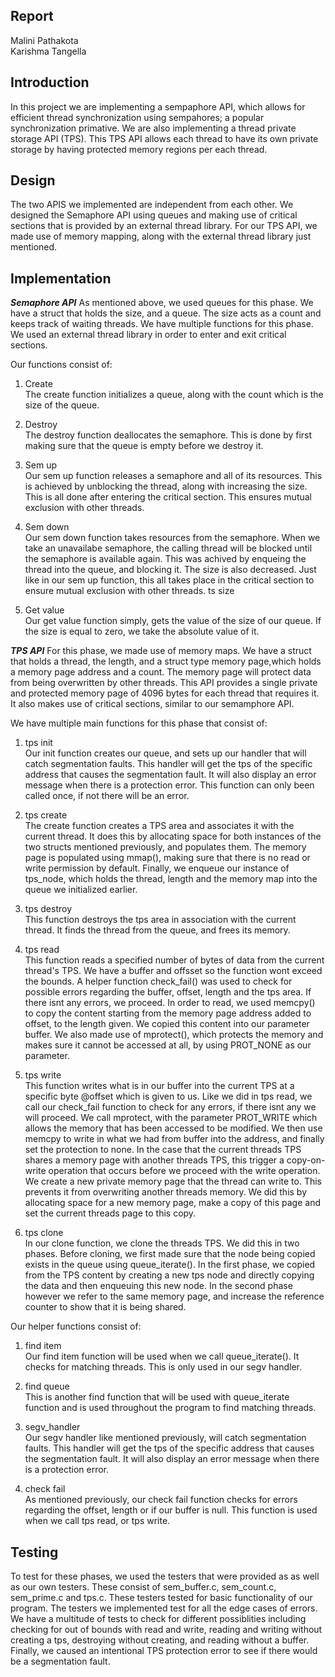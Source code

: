 ## Report
Malini Pathakota <br />
Karishma Tangella <br />

## Introduction
In this project we are implementing a sempaphore API, which allows for
efficient thread synchronization using sempahores; a popular synchronization
primative. We are also implementing a thread private storage API (TPS). This
TPS API allows each thread to have its own private storage by having protected
memory regions per each thread. 

## Design
The two APIS we implemented are independent from each other. We designed
the Semaphore API using queues and making use of critical sections that is
provided by an external thread library. For our TPS API, we made use of
memory mapping, along with the external thread library just mentioned.

## Implementation

***Semaphore API***
As mentioned above, we used queues for this phase. We have a struct that
holds the size, and a queue. The size acts as a count and keeps track of 
waiting threads. We have multiple functions for this phase. We used an 
external thread library in order to enter and exit critical sections.

Our functions consist of:

1. Create<br/>
The create function initializes a queue, along with the count which is the 
size of the queue.

2. Destroy<br/>
The destroy function deallocates the semaphore. This is done by first making
sure that the queue is empty before we destroy it.

3. Sem up<br/>
Our sem up function releases a semaphore and all of its resources. This
is achieved by unblocking the thread, along with increasing the size.  
This is all done after entering the critical section. This ensures
mutual exclusion with other threads.

4. Sem down<br/>
Our sem down function takes resources from the semaphore. When we take an
unavailabe semaphore, the calling thread will be blocked until the semaphore
is available again. This was achived by enqueing the thread into the queue,
and blocking it. The size is also decreased. Just like in our sem up function,
this all takes place in the critical section to ensure
mutual exclusion with other threads.
ts size

5. Get value<br/>
Our get value function simply, gets the value of the size of our queue. If 
the size is equal to zero, we take the absolute value of it. 

***TPS API***
For this phase, we made use of memory maps. We have a struct that holds
a thread, the length, and a struct type memory page,which holds a memory page
address and a count. The memory page will protect data from being overwritten 
by other threads. This API provides a single private and protected memory page
of 4096 bytes for each thread that requires it. It also makes
use of critical sections, similar to our semamphore API.

We have multiple main functions for this phase that consist of:
1. tps init<br/>
Our init function creates our queue, and sets up our handler that will catch 
segmentation faults. This handler will get the tps of the specific address 
that causes the segmentation fault. It will also display an error message 
when there is a protection error. This function can only been called once, 
if not there will be an error. 

2. tps create<br/>
The create function creates a TPS area and associates it with the current 
thread. It does this by allocating space for both instances of the two structs 
mentioned previously, and populates them. The memory page is populated using 
mmap(), making sure that there is no read or write permission by default. 
Finally, we enqueue our instance of tps_node, which holds the thread, length 
and the memory map into the queue we initialized earlier. 

3. tps destroy<br/> 
This function destroys the tps area in association with the current thread. It 
finds the thread from the queue, and frees its memory.

4. tps read<br/>
This function reads a specified number of bytes of data from the current 
thread's TPS. We have a buffer and offsset so the function wont exceed the 
bounds. A helper function check_fail() was used to check for possible errors 
regarding the buffer, offset, length and the tps area. If there isnt any 
errors, we proceed. In order to read, we used memcpy() to copy the content 
starting from the memory page address added to offset, to the length given. We 
copied this content into our parameter buffer. We also made use of mprotect(), 
which protects the memory and makes sure it cannot be accessed at all, by 
using PROT_NONE as our parameter.

5. tps write<br/>
This function writes what is in our buffer into the current TPS at a specific
byte @offset which is given to us. Like we did in tps read, we call our
check_fail function to check for any errors, if there isnt any
we will proceed. We call mprotect, with the parameter PROT_WRITE which
allows the memory that has been accessed to be modified. We then use memcpy
to write in what we had from buffer into the address, and finally set the
protection to none. In the case that the current threads TPS shares a memory 
page with another threads TPS, this trigger a copy-on-write operation that 
occurs before we proceed with the write operation. We create a new private 
memory page that the thread can write to. This prevents it from overwriting 
another threads memory. We did this by allocating space for a new memory page,
make a copy of this page and set the current threads page to this copy. 

6. tps clone<br/>
In our clone function, we clone the threads TPS. We did this in two phases. 
Before cloning, we first made sure that the node being copied exists in the
queue using queue_iterate(). In the first phase, we copied from the TPS 
content by creating a new tps node and directly copying the data and then 
enqueuing this new node. In the second phase however we refer to the same 
memory page, and increase the reference counter to show that it is being 
shared. 

Our helper functions consist of:
1. find item<br/>
Our find item function will be used when we call queue_iterate(). 
It checks for matching threads. This is only used in our segv handler.

2. find queue<br/>
This is another find function that will be used with queue_iterate function
and is used throughout the program to find matching threads.

3. segv_handler<br/>
Our segv handler like mentioned previously, will catch segmentation faults.
This handler will get the tps of the specific address that causes the 
segmentation fault. It will also display an error message when there is a 
protection error.

4. check fail<br/>
As mentioned previously, our check fail function checks for errors regarding 
the offset, length or if our buffer is null. This function is used when we 
call tps read, or tps write. 


## Testing
To test for these phases, we used the testers that were provided as as well as 
our own testers. These consist of sem_buffer.c, sem_count.c, sem_prime.c and 
tps.c. These testers tested for basic functionality of our program. 
The testers we implemented test for all the edge cases of errors.
We have a multitude of tests to check for different possiblities including
checking for out of bounds with read and write, reading and writing without 
creating a tps, destroying without creating, and reading without a buffer.
Finally, we caused an intentional TPS protection error to see if there would
be a segmentation fault.

